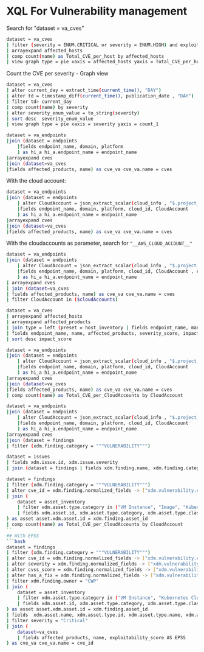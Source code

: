# XQL For Vulnerability management

Search for "dataset = va_cves"

```bash
dataset = va_cves
| filter (severity = ENUM.CRITICAL or severity = ENUM.HIGH) and exploitability_score >= 1
| arrayexpand affected_hosts
| comp count(name) as Total_CVE_per_host by affected_hosts
| view graph type = pie xaxis = affected_hosts yaxis = Total_CVE_per_host
```

Count the CVE per severity - Graph view
```bash
dataset = va_cves
| alter current_day = extract_time(current_time(), "DAY")
| alter td = timestamp_diff(current_time(), publication_date , "DAY")
| filter td> current_day
| comp count(name) by severity 
| alter severity_enum_value = to_string(severity)
| sort desc  severity_enum_value
| view graph type = pie xaxis = severity yaxis = count_1
```

```bash
dataset = va_endpoints 
|join (dataset = endpoints 
    |fields endpoint_name, domain, platform
    ) as hi_a hi_a.endpoint_name = endpoint_name 
|arrayexpand cves 
|join (dataset=va_cves 
|fields affected_products, name) as cve_va cve_va.name = cves
```

With the cloud account:
```bash
dataset = va_endpoints 
|join (dataset = endpoints 
    | alter CloudAccount = json_extract_scalar(cloud_info , "$.project_id")
    |fields endpoint_name, domain, platform, cloud_id, CloudAccount 
    ) as hi_a hi_a.endpoint_name = endpoint_name 
|arrayexpand cves 
|join (dataset=va_cves 
|fields affected_products, name) as cve_va cve_va.name = cves
```


With the cloudaccounts as parameter, search for `"__AWS_CLOUD_ACCOUNT__"`
```bash
dataset = va_endpoints 
|join (dataset = endpoints 
    | alter CloudAccount = json_extract_scalar(cloud_info , "$.project_id")
    |fields endpoint_name, domain, platform, cloud_id, CloudAccount , cloud_info
    ) as hi_a hi_a.endpoint_name = endpoint_name 
| arrayexpand cves 
| join (dataset=va_cves 
| fields affected_products, name) as cve_va cve_va.name = cves
| filter CloudAccount in ($cloudAccounts) 
```


```bash
dataset = va_cves
| arrayexpand affected_hosts
| arrayexpand affected_products 
| join type = left (preset = host_inventory | fields endpoint_name, manufacturer, model) as host_inv affected_hosts = host_inv.endpoint_name 
| fields endpoint_name, name, affected_products, severity_score, impact_score
| sort desc impact_score 
```


```bash
dataset = va_endpoints 
|join (dataset = endpoints 
    | alter CloudAccount = json_extract_scalar(cloud_info , "$.project_id")
    |fields endpoint_name, domain, platform, cloud_id, CloudAccount 
    ) as hi_a hi_a.endpoint_name = endpoint_name 
|arrayexpand cves 
|join (dataset=va_cves 
|fields affected_products, name) as cve_va cve_va.name = cves
| comp count(name) as Total_CVE_per_CloudAccounts by CloudAccount
```


```bash
dataset = va_endpoints 
|join (dataset = endpoints 
    | alter CloudAccount = json_extract_scalar(cloud_info , "$.project_id")
    |fields endpoint_name, domain, platform, cloud_id, CloudAccount 
    ) as hi_a hi_a.endpoint_name = endpoint_name 
|arrayexpand cves 
|join (dataset = findings 
| filter (xdm.finding.category = """VULNERABILITY""") 

```

```bash
dataset = issues 
| fields xdm.issue.id, xdm.issue.severity 
| join (dataset = findings | fields xdm.finding.name, xdm.finding.category) as x x.xdm.finding.name != "" 
```

```bash
dataset = findings 
| filter (xdm.finding.category = """VULNERABILITY""") 
| alter cve_id = xdm.finding.normalized_fields -> ["xdm.vulnerability.cve_id"]
| join (
    dataset = asset_inventory      
    | filter xdm.asset.type.category in ("VM Instance", "Image", "Kubernetes Cluster") 
    | fields xdm.asset.id, xdm.asset.type.category, xdm.asset.type.class, xdm.asset.realm, xdm.asset.provider, xdm.asset.name, xdm.asset.type.id, xdm.asset.type.name
) as asset asset.xdm.asset.id = xdm.finding.asset_id
| comp count(name) as Total_CVE_per_CloudAccounts by CloudAccount
``
## With EPSS
```bash
dataset = findings 
| filter (xdm.finding.category = """VULNERABILITY""") 
| alter cve_id = xdm.finding.normalized_fields -> ["xdm.vulnerability.cve_id"]
| alter severity = xdm.finding.normalized_fields -> ["xdm.vulnerability.severity"]
| alter cvss_score = xdm.finding.normalized_fields -> ["xdm.vulnerability.cvss_score"]
| alter has_a_fix = xdm.finding.normalized_fields -> ["xdm.vulnerability.has_a_fix"]
| filter xdm.finding.owner = "CWP"
| join (
    dataset = asset_inventory      
    | filter xdm.asset.type.category in ("VM Instance", "Kubernetes Cluster") 
    | fields xdm.asset.id, xdm.asset.type.category, xdm.asset.type.class, xdm.asset.realm, xdm.asset.provider, xdm.asset.name, xdm.asset.type.id, xdm.asset.type.name
) as asset asset.xdm.asset.id = xdm.finding.asset_id
| fields  xdm.asset.name, xdm.asset.type.id, xdm.asset.type.name, xdm.asset.provider, xdm.asset.realm, cve_id, severity, cvss_score, has_a_fix 
| filter severity = "Critical"
| join (
    dataset=va_cves 
    | fields affected_products, name, exploitability_score AS EPSS
) as cve_va cve_va.name = cve_id 
```
